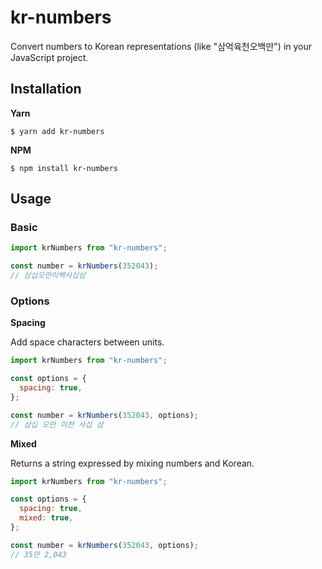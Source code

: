 # kr-numbers

Convert numbers to Korean representations (like "삼억육천오백만") in your JavaScript project.

## Installation

**Yarn**

```
$ yarn add kr-numbers
```

**NPM**

```
$ npm install kr-numbers
```

## Usage

### Basic

```javascript
import krNumbers from "kr-numbers";

const number = krNumbers(352043);
// 삼십오만이백사십삼
```

### Options

**Spacing**

Add space characters between units.

```javascript
import krNumbers from "kr-numbers";

const options = {
  spacing: true,
};

const number = krNumbers(352043, options);
// 삼십 오만 이천 사십 삼
```

**Mixed**

Returns a string expressed by mixing numbers and Korean.

```javascript
import krNumbers from "kr-numbers";

const options = {
  spacing: true,
  mixed: true,
};

const number = krNumbers(352043, options);
// 35만 2,043
```
